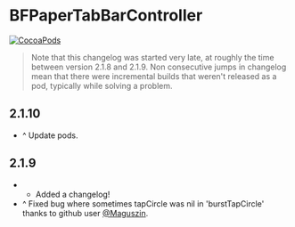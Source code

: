 BFPaperTabBarController
====================
[![CocoaPods](https://img.shields.io/cocoapods/v/BFPaperTabBarController.svg?style=flat)](https://github.com/bfeher/BFPaperTabBarController)

> Note that this changelog was started very late, at roughly the time between version 2.1.8 and 2.1.9. Non consecutive jumps in changelog mean that there were incremental builds that weren't released as a pod, typically while solving a problem.


2.1.10
---------
+ ^ Update pods.

2.1.9
---------
+ + Added a changelog!
+ ^ Fixed bug where sometimes tapCircle was nil in 'burstTapCircle' thanks to github user [@Maguszin](https://github.com/Maguszin).

